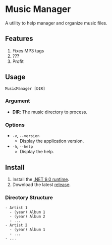 # Music Manager

A utility to help manager and organize music files.

## Features

1. Fixes MP3 tags
2. ???
3. Profit

## Usage

```shell
MusicManager [DIR]
```

### Argument

- **DIR**: The music directory to process.

### Options

- `-v`, `--version`
  - Display the application version.
- `-h`, `--help`
  - Display the help.

## Install

1. Install the [.NET 9.0 runtime](https://dotnet.microsoft.com/en-us/download/dotnet/9.0).
2. Download the latest [release](https://github.com/jessekingf/music-manager/releases).

### Directory Structure

```text
- Artist 1
  - (year) Album 1
  - (year) Album 2
  - ...
- Artist 2
  - (year) Album 1
  - ...
- ...
```
